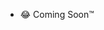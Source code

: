 
- 😂 Coming Soon™
<!DOCTYPE HTML>
<html>
<head>
	<script>
		//function that display value
		function dis(val)
		{
			document.getElementById("result").value+=val
		}
		
		//function that evaluates the digit and return result
		function solve()
		{
			let x = document.getElementById("result").value
			let y = eval(x)
			document.getElementById("result").value = y
		}
		
		//function that clear the display
		function clr()
		{
			document.getElementById("result").value = ""
		}
	</script>
	<!-- for styling -->
	<style>
		.title{
		margin-bottom: 10px;
		text-align:center;
		width: 210px;
		color:green;
		border: solid black 2px;
		}

		input[type="button"]
		{
		background-color:green;
		color: black;
		border: solid black 2px;
		width:100%
		}

		input[type="text"]
		{
		background-color:white;
		border: solid black 2px;
		width:100%
		}
	</style>
</head>
<!-- create table -->
<body>
	<div class = title >GITCALC V1.0</div>
	<table border="1">
		<tr>
			<td colspan="3"><input type="text" id="result"/></td>
			<!-- clr() function will call clr to clear all value -->
			<td><input type="button" value="c" onclick="clr()"/> </td>
		</tr>
		<tr>
			<!-- create button and assign value to each button -->
			<!-- dis("1") will call function dis to display value -->
			<td><input type="button" value="1" onclick="dis('1')"/> </td>
			<td><input type="button" value="2" onclick="dis('2')"/> </td>
			<td><input type="button" value="3" onclick="dis('3')"/> </td>
			<td><input type="button" value="/" onclick="dis('/')"/> </td>
		</tr>
		<tr>
			<td><input type="button" value="4" onclick="dis('4')"/> </td>
			<td><input type="button" value="5" onclick="dis('5')"/> </td>
			<td><input type="button" value="6" onclick="dis('6')"/> </td>
			<td><input type="button" value="-" onclick="dis('-')"/> </td>
		</tr>
		<tr>
			<td><input type="button" value="7" onclick="dis('7')"/> </td>
			<td><input type="button" value="8" onclick="dis('8')"/> </td>
			<td><input type="button" value="9" onclick="dis('9')"/> </td>
			<td><input type="button" value="+" onclick="dis('+')"/> </td>
		</tr>
		<tr>
			<td><input type="button" value="." onclick="dis('.')"/> </td>
			<td><input type="button" value="0" onclick="dis('0')"/> </td>
			<!-- solve function call function solve to evaluate value -->
			<td><input type="button" value="=" onclick="solve()"/> </td>
			<td><input type="button" value="*" onclick="dis('*')"/> </td>
		</tr>
	</table>
</body>
</html>
